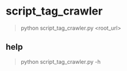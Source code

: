 # script_tag_crawler

>python script_tag_crawler.py <root_url>

## help

>python script_tag_crawler.py -h
